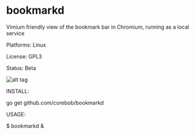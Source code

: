 # bookmarkd
Vimium friendly view of the bookmark bar in Chromium, running as a local service

Platforms: Linux

License: GPL3

Status: Beta

![alt tag](https://cloud.githubusercontent.com/assets/1276717/5720871/73fadf88-9b2a-11e4-9645-404d8abf592f.png)

INSTALL:

go get github.com/corebob/bookmarkd

USAGE:

$ bookmarkd &
